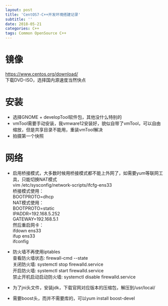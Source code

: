 ```yaml
---
layout: post
title: 'CentOS7-C++开发环境搭建记录'
subtitle: ''
date: 2018-05-21
categories: C++
tags: Common OpenSource C++
---
```


# 镜像
https://www.centos.org/download/  
下载DVD-ISO，选择国内源速度当然快点  

# 安装
* 选择GNOME + developTool软件包，其他没什么特别的
* vmTool需要手动安装，我vmware12安装好，貌似自带了vmTool，可以自由缩放，但是共享目录不能用，重装vmTool解决
* 拍摄第一个快照

# 网络
* 启用桥接模式，大多数时候用桥接模式都不能上外网了，如需要yum等联网工具，只能切换NAT模式  
vim /etc/sysconfig/network-scripts/ifcfg-ens33  
桥接模式使用：  
BOOTPROTO=dhcp  
NAT模式使用：  
BOOTPROTO=static  
IPADDR=192.168.5.252  
GATEWAY=192.168.5.1  
然后重启网卡：  
ifdown ens33  
ifup ens33  
ifconfig  

* 防火墙不再使用iptables  
查看防火墙状态: firewall-cmd --state  
关闭防火墙: systemctl  stop   firewalld.service  
开启防火墙: systemctl  start   firewalld.service  
禁止开机启动启动防火墙: systemctl   disable   firewalld.service  

* 为了jni头文件，安装jdk，下载官网对应版本的压缩包，解压到/usr/local/  

* 需要boost头，而并不需要库的，可以yum install boost-devel  


